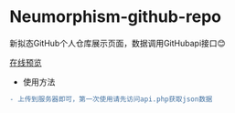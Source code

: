 # Neumorphism-github-repo
新拟态GitHub个人仓库展示页面，数据调用GitHubapi接口:blush: 


[在线预览](https://datealive.top/github/ "star")

* 使用方法

```diff
- 上传到服务器即可，第一次使用请先访问api.php获取json数据 
```
